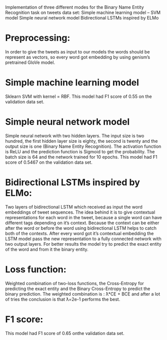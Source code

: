Implementation of three different modes for the Binary Name Entity Recognition task on tweets data set: 
Simple machine learning model – SVM model 
Simple neural network model 
Bidirectional LSTMs inspired by ELMo
# Preprocessing: 
In order to give the tweets as input to our models the words should be represent as vectors, so every word got embedding by using genism’s pretrained GloVe model.
# Simple machine learning model 
Sklearn SVM with kernel = RBF. 
This model had F1 score of 0.55 on the validation data set.
# Simple neural network model 
Simple neural network with two hidden layers. The input size is two hundred, the first hidden layer size is eighty, the second is twenty and the output size is one (Binary Name Entity Recognition). The activation function is ReLU and the prediction function is Sigmoid to get the probability. The batch size is 64 and the network trained for 10 epochs.
This model had F1 score of 0.5467 on the validation data set.
# Bidirectional LSTMs inspired by ELMo: 
Two layers of bidirectional LSTM which received as input the word embeddings of tweet sequences. The idea behind it is to give contextual representations for each word in the tweet, because a single word can have different tags depending on it’s context. Because the context can be either after the word or before the word using bidirectional LSTM helps to catch both of the contexts. 
After every word got it’s contextual embedding the LSTM model pass the new representation to a fully connected network with two output layers. For better results the model try to predict the exact entity of the word and from it the binary entity. 
# Loss function:
 Weighted combination of two-loss functions, the Cross-Entropy for predicting the exact entity and the Binary Cross-Entropy to predict the binary prediction. The weighted combination is : ƛ*CE + BCE and after a lot of tries the conclusion is that ƛ=2e-1 performs the best.
# F1 score: 
This model had F1 score of 0.65 onthe validation data set.
